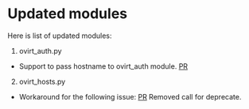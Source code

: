 Updated modules
===============

Here is list of updated modules:

1. ovirt_auth.py

 - Support to pass hostname to ovirt_auth module. [PR](https://github.com/ansible/ansible/pull/40610)

2. ovirt_hosts.py

 - Workaround for the following issue: [PR](https://github.com/ansible/ansible/pull/44726)
   Removed call for deprecate.
